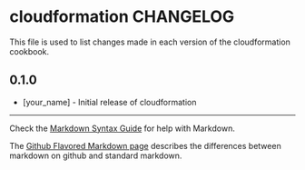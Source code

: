 # cloudformation CHANGELOG

This file is used to list changes made in each version of the cloudformation cookbook.

## 0.1.0
- [your_name] - Initial release of cloudformation

- - -
Check the [Markdown Syntax Guide](http://daringfireball.net/projects/markdown/syntax) for help with Markdown.

The [Github Flavored Markdown page](http://github.github.com/github-flavored-markdown/) describes the differences between markdown on github and standard markdown.
